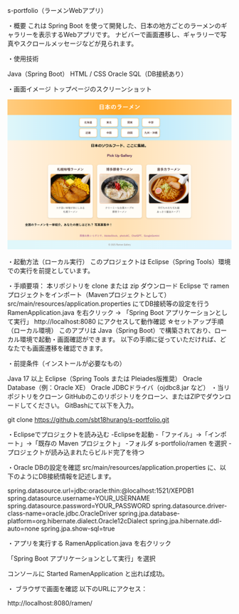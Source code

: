 s-portfolio（ラーメンWebアプリ）

・概要 これは Spring Boot を使って開発した、日本の地方ごとのラーメンのギャラリーを表示するWebアプリです。
ナビバーで画面遷移し、ギャラリーで写真やスクロールメッセージなどが見られます。

・使用技術

Java（Spring Boot）
HTML / CSS
Oracle SQL（DB接続あり）

・画面イメージ トップページのスクリーンショット

![トップページのスクリーンショット](./ramen/screenshot.png)

・起動方法（ローカル実行）
このプロジェクトは Eclipse（Spring Tools）環境での実行を前提としています。

・手順要項：
本リポジトリを clone または zip ダウンロード
Eclipse で ramen プロジェクトをインポート（Mavenプロジェクトとして）
src/main/resources/application.properties にてDB接続等の設定を行う
RamenApplication.java を右クリック → 「Spring Boot アプリケーションとして実行」
http://localhost:8080 にアクセスして動作確認
☆セットアップ手順（ローカル環境） このアプリは Java（Spring Boot）で構築されており、ローカル環境で起動・画面確認ができます。
以下の手順に従っていただければ、どなたでも画面遷移を確認できます。

・前提条件（インストールが必要なもの）

Java 17 以上
Eclipse（Spring Tools または Pleiades版推奨）
Oracle Database（例：Oracle XE）
Oracle JDBCドライバ（ojdbc8.jar など）
・当リポジトリをクローン GitHubのこのリポジトリをクローン、またはZIPでダウンロードしてください。 GitBashにて以下を入力。

git clone https://github.com/sbt18hurang/s-portfolio.git

・Eclipseでプロジェクトを読み込む
-Eclipseを起動
-「ファイル」→「インポート」→「既存の Maven プロジェクト」
-フォルダ s-portfolio/ramen を選択
-プロジェクトが読み込まれたらビルド完了を待つ

・Oracle DBの設定を確認
src/main/resources/application.properties に、以下のようにDB接続情報を記述します。

spring.datasource.url=jdbc:oracle:thin:@localhost:1521/XEPDB1
spring.datasource.username=YOUR_USERNAME
spring.datasource.password=YOUR_PASSWORD
spring.datasource.driver-class-name=oracle.jdbc.OracleDriver
spring.jpa.database-platform=org.hibernate.dialect.Oracle12cDialect
spring.jpa.hibernate.ddl-auto=none
spring.jpa.show-sql=true

・アプリを実行する
RamenApplication.java を右クリック

「Spring Boot アプリケーションとして実行」を選択

コンソールに Started RamenApplication と出れば成功。

・ ブラウザで画面を確認
以下のURLにアクセス：

http://localhost:8080/ramen/
